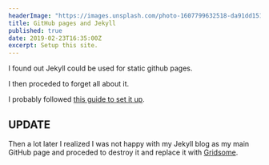 ```yaml
---
headerImage: "https://images.unsplash.com/photo-1607799632518-da91dd151b38?ixlib=rb-1.2.1&ixid=MnwxMjA3fDB8MHxwaG90by1wYWdlfHx8fGVufDB8fHx8&auto=format&fit=crop&w=2574&q=80"
title: GitHub pages and Jekyll
published: true
date: 2019-02-23T16:35:00Z
excerpt: Setup this site.
---
```


I found out Jekyll could be used for static github pages.

I then proceded to forget all about it.

I probably followed [this guide to set it up](https://help.github.com/en/github/working-with-github-pages/setting-up-a-github-pages-site-with-jekyll).

## UPDATE

Then a lot later I realized I was not happy with my Jekyll blog as my main GitHub page and proceded to destroy it and replace it with [Gridsome](https://gridsome.org/docs/deploy-to-github/).